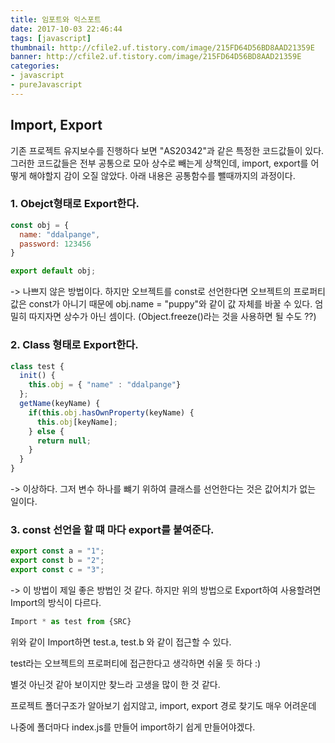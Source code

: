 ```yaml
---
title: 임포트와 익스포트
date: 2017-10-03 22:46:44
tags: [javascript]
thumbnail: http://cfile2.uf.tistory.com/image/215FD64D56BD8AAD21359E
banner: http://cfile2.uf.tistory.com/image/215FD64D56BD8AAD21359E
categories:
- javascript
- pureJavascript
---
```



## Import, Export

기존 프로젝트 유지보수를 진행하다 보면 "AS20342"과 같은 특정한 코드값들이 있다. 그러한 코드값들은 전부 공통으로 모아 상수로 빼는게 상책인데, import, export를 어떻게 해야할지 감이 오질 않았다. 아래 내용은 공통함수를 뺄때까지의 과정이다.


### 1. Obejct형태로 Export한다.

```javascript
const obj = {
  name: "ddalpange",
  password: 123456
}

export default obj;
```

<!-- more -->


-> 나쁘지 않은 방법이다. 하지만 오브젝트를 const로 선언한다면 오브젝트의 프로퍼티 값은 const가 아니기 때문에 obj.name  = "puppy"와 같이 값 자체를 바꿀 수 있다. 엄밀히 따지자면 상수가 아닌 셈이다. (Object.freeze()라는 것을 사용하면 될 수도 ??)

### 2. Class 형태로 Export한다.

```javascript
class test {
  init() {
    this.obj = { "name" : "ddalpange"}
  };
  getName(keyName) {
    if(this.obj.hasOwnProperty(keyName) {
      this.obj[keyName];
    } else {
      return null;
    }
  }
}
```

-> 이상하다. 그저 변수 하나를 뺴기 위하여 클래스를 선언한다는 것은 값어치가 없는 일이다.

### 3. const 선언을 할 떄 마다 export를 붙여준다.

```javascript
export const a = "1";
export const b = "2";
export const c = "3";
```
-> 이 방법이 제일 좋은 방법인 것 같다. 하지만 위의 방법으로 Export하여 사용할려면 Import의 방식이 다르다.

```javascript
Import * as test from {SRC}
```

위와 같이 Import하면 test.a, test.b 와 같이 접근할 수 있다.

test라는 오브젝트의 프로퍼티에 접근한다고 생각하면 쉬울 듯 하다 :)

별것 아닌것 같아 보이지만 찾느라 고생을 많이 한 것 같다.

프로젝트 폴더구조가 알아보기 쉽지않고, import, export 경로 찾기도 매우 어려운데

나중에 폴더마다 index.js를 만들어 import하기 쉽게 만들어야겠다. 